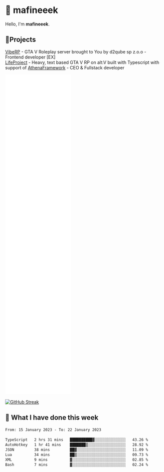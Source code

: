 # 👋 mafineeek
Hello, I'm **mafineeek**.

## 📝Projects

[VibeRP](https://v-rp.pl) - GTA V Roleplay server brought to You by d2qube sp z.o.o - Frontend developer [EX]
<br>
[LifeProject](https://github.com/LifeProject-Roleplay/) - Heavy, text based GTA V RP on alt:V built with Typescript with support of [AthenaFramework](https://github.com/Athena-Roleplay-Framework/) - CEO & Fullstack developer

![](./github-metrics.svg)

[![GitHub Streak](https://streak-stats.demolab.com/?user=mafineeek)](https://git.io/streak-stats)

## 📰 What I have done this week
<!--START_SECTION:waka-->

```text
From: 15 January 2023 - To: 22 January 2023

TypeScript   2 hrs 31 mins   ██████████▓░░░░░░░░░░░░░░   43.26 %
AutoHotkey   1 hr 41 mins    ███████▒░░░░░░░░░░░░░░░░░   28.92 %
JSON         38 mins         ██▓░░░░░░░░░░░░░░░░░░░░░░   11.09 %
Lua          34 mins         ██▒░░░░░░░░░░░░░░░░░░░░░░   09.73 %
XML          9 mins          ▓░░░░░░░░░░░░░░░░░░░░░░░░   02.85 %
Bash         7 mins          ▓░░░░░░░░░░░░░░░░░░░░░░░░   02.24 %
```

<!--END_SECTION:waka-->
